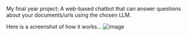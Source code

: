 My final year project: A web-based chatbot that can answer questions about your documents/urls using the chosen LLM.


Here is a screenshot of how it works...
![image](https://github.com/tanya-weasel/final-year-project/assets/98151167/ccbc0d01-39d7-4be0-a1c9-1af42b0529f9)

